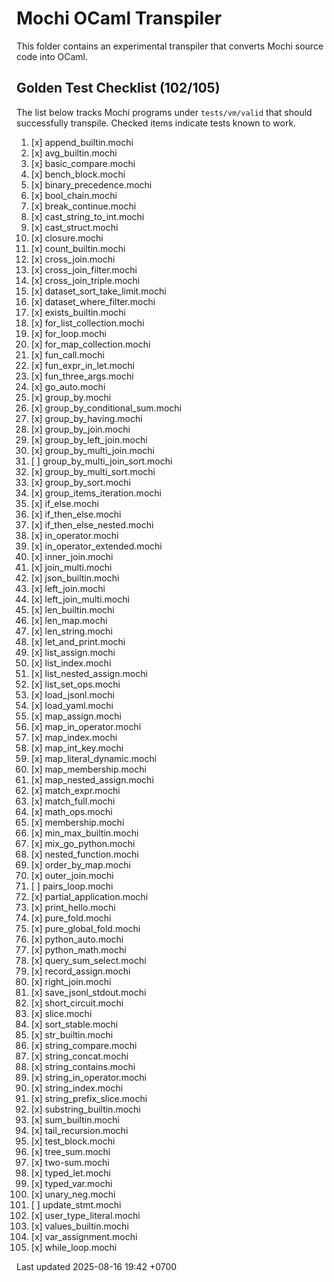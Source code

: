 # Mochi OCaml Transpiler

This folder contains an experimental transpiler that converts Mochi source code into OCaml.

## Golden Test Checklist (102/105)

The list below tracks Mochi programs under `tests/vm/valid` that should successfully transpile. Checked items indicate tests known to work.

1. [x] append_builtin.mochi
2. [x] avg_builtin.mochi
3. [x] basic_compare.mochi
4. [x] bench_block.mochi
5. [x] binary_precedence.mochi
6. [x] bool_chain.mochi
7. [x] break_continue.mochi
8. [x] cast_string_to_int.mochi
9. [x] cast_struct.mochi
10. [x] closure.mochi
11. [x] count_builtin.mochi
12. [x] cross_join.mochi
13. [x] cross_join_filter.mochi
14. [x] cross_join_triple.mochi
15. [x] dataset_sort_take_limit.mochi
16. [x] dataset_where_filter.mochi
17. [x] exists_builtin.mochi
18. [x] for_list_collection.mochi
19. [x] for_loop.mochi
20. [x] for_map_collection.mochi
21. [x] fun_call.mochi
22. [x] fun_expr_in_let.mochi
23. [x] fun_three_args.mochi
24. [x] go_auto.mochi
25. [x] group_by.mochi
26. [x] group_by_conditional_sum.mochi
27. [x] group_by_having.mochi
28. [x] group_by_join.mochi
29. [x] group_by_left_join.mochi
30. [x] group_by_multi_join.mochi
31. [ ] group_by_multi_join_sort.mochi
32. [x] group_by_multi_sort.mochi
33. [x] group_by_sort.mochi
34. [x] group_items_iteration.mochi
35. [x] if_else.mochi
36. [x] if_then_else.mochi
37. [x] if_then_else_nested.mochi
38. [x] in_operator.mochi
39. [x] in_operator_extended.mochi
40. [x] inner_join.mochi
41. [x] join_multi.mochi
42. [x] json_builtin.mochi
43. [x] left_join.mochi
44. [x] left_join_multi.mochi
45. [x] len_builtin.mochi
46. [x] len_map.mochi
47. [x] len_string.mochi
48. [x] let_and_print.mochi
49. [x] list_assign.mochi
50. [x] list_index.mochi
51. [x] list_nested_assign.mochi
52. [x] list_set_ops.mochi
53. [x] load_jsonl.mochi
54. [x] load_yaml.mochi
55. [x] map_assign.mochi
56. [x] map_in_operator.mochi
57. [x] map_index.mochi
58. [x] map_int_key.mochi
59. [x] map_literal_dynamic.mochi
60. [x] map_membership.mochi
61. [x] map_nested_assign.mochi
62. [x] match_expr.mochi
63. [x] match_full.mochi
64. [x] math_ops.mochi
65. [x] membership.mochi
66. [x] min_max_builtin.mochi
67. [x] mix_go_python.mochi
68. [x] nested_function.mochi
69. [x] order_by_map.mochi
70. [x] outer_join.mochi
71. [ ] pairs_loop.mochi
72. [x] partial_application.mochi
73. [x] print_hello.mochi
74. [x] pure_fold.mochi
75. [x] pure_global_fold.mochi
76. [x] python_auto.mochi
77. [x] python_math.mochi
78. [x] query_sum_select.mochi
79. [x] record_assign.mochi
80. [x] right_join.mochi
81. [x] save_jsonl_stdout.mochi
82. [x] short_circuit.mochi
83. [x] slice.mochi
84. [x] sort_stable.mochi
85. [x] str_builtin.mochi
86. [x] string_compare.mochi
87. [x] string_concat.mochi
88. [x] string_contains.mochi
89. [x] string_in_operator.mochi
90. [x] string_index.mochi
91. [x] string_prefix_slice.mochi
92. [x] substring_builtin.mochi
93. [x] sum_builtin.mochi
94. [x] tail_recursion.mochi
95. [x] test_block.mochi
96. [x] tree_sum.mochi
97. [x] two-sum.mochi
98. [x] typed_let.mochi
99. [x] typed_var.mochi
100. [x] unary_neg.mochi
101. [ ] update_stmt.mochi
102. [x] user_type_literal.mochi
103. [x] values_builtin.mochi
104. [x] var_assignment.mochi
105. [x] while_loop.mochi

Last updated 2025-08-16 19:42 +0700
